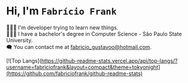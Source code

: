 # Hi, I'm ```Fabrício Frank```

🧑🏼‍💻 I'm developer trying to learn new things.  
👨🏻‍🎓 I have a bachelor's degree in Computer Science - São Paulo State University.  
🗨️ You can contact me at fabricio_gustavoo@hotmail.com.  

[![Top Langs](https://github-readme-stats.vercel.app/api/top-langs/?username=fabriciofrank&layout=compact&theme=tokyonight](https://github.com/fabriciofrank/github-readme-stats)
